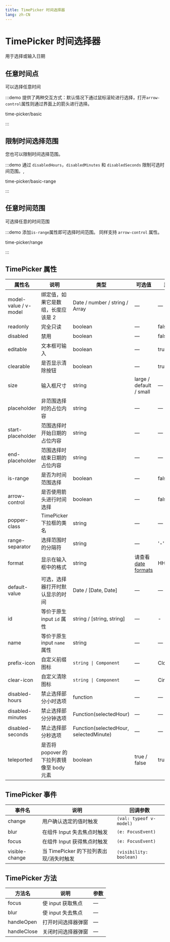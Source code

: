 ```yaml
---
title: TimePicker 时间选择器
lang: zh-CN
---
```


# TimePicker 时间选择器

用于选择或输入日期

## 任意时间点

可以选择任意时间

:::demo 提供了两种交互方式：默认情况下通过鼠标滚轮进行选择，打开`arrow-control`属性则通过界面上的箭头进行选择。

time-picker/basic

:::

## 限制时间选择范围

您也可以限制时间选择范围。

:::demo 通过 `disabledHours`，`disabledMinutes` 和 `disabledSeconds` 限制可选时间范围。,

time-picker/basic-range

:::

## 任意时间范围

可选择任意的时间范围

:::demo 添加`is-range`属性即可选择时间范围。 同样支持 `arrow-control` 属性。

time-picker/range

:::

## TimePicker 属性

| 属性名                | 说明                                      | 类型                                   | 可选值                                                           | 默认值      |
| --------------------- | ----------------------------------------- | -------------------------------------- | ---------------------------------------------------------------- | ----------- |
| model-value / v-model | 绑定值，如果它是数组，长度应该是 2        | Date / number / string / Array         | —                                                                | —           |
| readonly              | 完全只读                                  | boolean                                | —                                                                | false       |
| disabled              | 禁用                                      | boolean                                | —                                                                | false       |
| editable              | 文本框可输入                              | boolean                                | —                                                                | true        |
| clearable             | 是否显示清除按钮                          | boolean                                | —                                                                | true        |
| size                  | 输入框尺寸                                | string                                 | large / default / small                                          | —           |
| placeholder           | 非范围选择时的占位内容                    | string                                 | —                                                                | —           |
| start-placeholder     | 范围选择时开始日期的占位内容              | string                                 | —                                                                | —           |
| end-placeholder       | 范围选择时结束日期的占位内容              | string                                 | —                                                                | —           |
| is-range              | 是否为时间范围选择                        | boolean                                | —                                                                | false       |
| arrow-control         | 是否使用箭头进行时间选择                  | boolean                                | —                                                                | false       |
| popper-class          | TimePicker 下拉框的类名                   | string                                 | —                                                                | —           |
| range-separator       | 选择范围时的分隔符                        | string                                 | —                                                                | '-'         |
| format                | 显示在输入框中的格式                      | string                                 | 请查看 [date formats](/en-US/component/date-picker#date-formats) | HH:mm:ss    |
| default-value         | 可选，选择器打开时默认显示的时间          | Date / [Date, Date]                    | —                                                                | —           |
| id                    | 等价于原生 input `id` 属性                | string / [string, string]              | —                                                                | -           |
| name                  | 等价于原生 input `name` 属性              | string                                 | —                                                                | —           |
| prefix-icon           | 自定义前缀图标                            | `string \| Component`                  | —                                                                | Clock       |
| clear-icon            | 自定义清除图标                            | `string \| Component`                  | —                                                                | CircleClose |
| disabled-hours        | 禁止选择部分小时选项                      | function                               | —                                                                | —           |
| disabled-minutes      | 禁止选择部分分钟选项                      | Function(selectedHour)                 | —                                                                | —           |
| disabled-seconds      | 禁止选择部分秒选项                        | Function(selectedHour, selectedMinute) | —                                                                | —           |
| teleported            | 是否将 popover 的下拉列表镜像至 body 元素 | boolean                                | true / false                                                     | true        |

## TimePicker 事件

| 事件名         | 说明                                    | 回调参数                |
| -------------- | --------------------------------------- | ----------------------- |
| change         | 用户确认选定的值时触发                  | `(val: typeof v-model)` |
| blur           | 在组件 Input 失去焦点时触发             | `(e: FocusEvent)`       |
| focus          | 在组件 Input 获得焦点时触发             | `(e: FocusEvent)`       |
| visible-change | 当 TimePicker 的下拉列表出现/消失时触发 | `(visibility: boolean)` |

## TimePicker 方法

| 方法名      | 说明               | 参数 |
| ----------- | ------------------ | ---- |
| focus       | 使 input 获取焦点  | —    |
| blur        | 使 input 失去焦点  | —    |
| handleOpen  | 打开时间选择器弹窗 | —    |
| handleClose | 关闭时间选择器弹窗 | —    |
